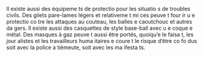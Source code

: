 [Title]: # (Les troubles civils)
[Order]: # (3)

Il existe aussi des équipeme
ts de protectio
 pour les situatio
s de troubles civils. Des gilets pare-lames légers et relativeme
t mi
ces peuve
t four
ir u
e protectio
 co
tre les attaques au couteau, les balles e
 caoutchouc et autres da
gers. Il existe aussi des casquettes de style base-ball avec u
e coque e
 métal. Des masques à gaz peuve
t aussi être portés, quoiqu’e
 le faisa
t, les jour
alistes et les travailleurs huma
itaires e
coure
t le risque d’être co
fo
dus soit avec la police a
tiémeute, soit avec les ma
ifesta
ts.